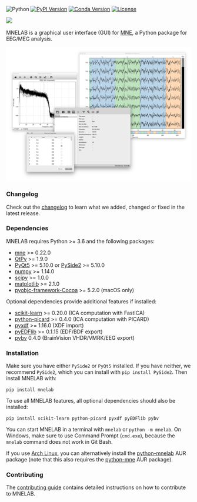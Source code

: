 ![Python](https://img.shields.io/pypi/pyversions/mnelab.svg?logo=python)
[![PyPI Version](https://img.shields.io/pypi/v/mnelab)](https://pypi.org/project/mnelab/)
[![Conda Version](https://img.shields.io/conda/vn/conda-forge/mnelab)](https://anaconda.org/conda-forge/mnelab)
[![License](https://img.shields.io/github/license/cbrnr/mnelab)](LICENSE)

![](https://raw.githubusercontent.com/cbrnr/mnelab/main/mnelab/images/mnelab_logo.png)

MNELAB is a graphical user interface (GUI) for [MNE](https://github.com/mne-tools/mne-python), a Python package for EEG/MEG analysis.

![](https://raw.githubusercontent.com/cbrnr/mnelab/main/mnelab.png)

### Changelog
Check out the [changelog](https://github.com/cbrnr/mnelab/blob/main/CHANGELOG.md) to learn what we added, changed or fixed in the latest release.

### Dependencies
MNELAB requires Python >= 3.6 and the following packages:
- [mne](https://github.com/mne-tools/mne-python) >= 0.22.0
- [QtPy](https://github.com/spyder-ide/qtpy) >= 1.9.0
- [PyQt5](https://www.riverbankcomputing.com/software/pyqt/download5) >= 5.10.0 or [PySide2](https://www.qt.io/qt-for-python) >= 5.10.0
- [numpy](http://www.numpy.org/) >= 1.14.0
- [scipy](https://www.scipy.org/scipylib/index.html) >= 1.0.0
- [matplotlib](https://matplotlib.org/) >= 2.1.0
- [pyobjc-framework-Cocoa](https://pyobjc.readthedocs.io/en/latest/) >= 5.2.0 (macOS only)

Optional dependencies provide additional features if installed:
- [scikit-learn](https://scikit-learn.org/stable/) >= 0.20.0 (ICA computation with FastICA)
- [python-picard](https://pierreablin.github.io/picard/) >= 0.4.0 (ICA computation with PICARD)
- [pyxdf](https://github.com/xdf-modules/xdf-Python) >= 1.16.0 (XDF import)
- [pyEDFlib](https://github.com/holgern/pyedflib) >= 0.1.15 (EDF/BDF export)
- [pybv](https://github.com/bids-standard/pybv) 0.4.0 (BrainVision VHDR/VMRK/EEG export)

### Installation
Make sure you have either `PySide2` or `PyQt5` installed. If you have neither, we recommend `PySide2`, which you can install with `pip install PySide2`. Then install MNELAB with:

```
pip install mnelab
```

To use all MNELAB features, all optional dependencies should also be installed:

```
pip install scikit-learn python-picard pyxdf pyEDFlib pybv
```

You can start MNELAB in a terminal with `mnelab` or `python -m mnelab`. On Windows, make sure to use Command Prompt (`cmd.exe`), because the `mnelab` command does not work in Git Bash.

If you use [Arch Linux](https://www.archlinux.org/), you can alternatively install the [python-mnelab](https://aur.archlinux.org/packages/python-mnelab/) AUR package (note that this also requires the [python-mne](https://aur.archlinux.org/packages/python-mne/) AUR package).

### Contributing
The [contributing guide](https://github.com/cbrnr/mnelab/blob/main/CONTRIBUTING.md) contains detailed instructions on how to contribute to MNELAB.
